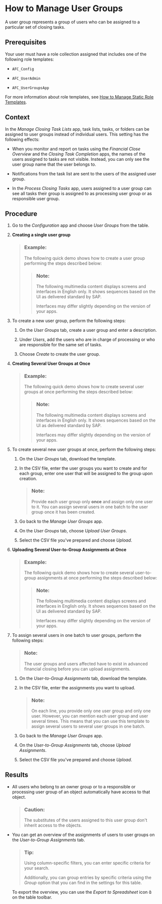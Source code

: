 <!-- loio6d5d6838660749c8956c568641cac333 -->

<link rel="stylesheet" type="text/css" href="../css/sap-icons.css"/>

# How to Manage User Groups

A user group represents a group of users who can be assigned to a particular set of closing tasks.



<a name="loio6d5d6838660749c8956c568641cac333__prereq_q22_x4m_3kb"/>

## Prerequisites

Your user must have a role collection assigned that includes one of the following role templates:

-   `AFC_Config`

-   `AFC_UserAdmin`

-   `AFC_UserGroupsApp`


For more information about role templates, see [How to Manage Static Role Templates](how-to-manage-static-role-templates-0cca34d.md).



## Context

In the *Manage Closing Task Lists* app, task lists, tasks, or folders can be assigned to user groups instead of individual users. This setting has the following effects:

-   When you monitor and report on tasks using the *Financial Close Overview* and the *Closing Task Completion* apps, the names of the users assigned to tasks are not visible. Instead, you can only see the user group name that the user belongs to.

-   Notifications from the task list are sent to the users of the assigned user group.

-   In the *Process Closing Tasks* app, users assigned to a user group can see all tasks their group is assigned to as processing user group or as responsible user group.




<a name="loio6d5d6838660749c8956c568641cac333__steps_ojx_msk_ctb"/>

## Procedure

1.  Go to the *Configuration* app and choose *User Groups* from the table.

2.  **Creating a single user group**

    > ### Example:  
    > The following quick demo shows how to create a user group performing the steps described below:
    > 
    > > ### Note:  
    > > The following multimedia content displays screens and interfaces in English only. It shows sequences based on the UI as delivered standard by SAP.
    > > 
    > > Interfaces may differ slightly depending on the version of your apps.

3.  To create a new user group, perform the following steps:

    1.  On the *User Groups* tab, create a user group and enter a description.

    2.  Under *Users*, add the users who are in charge of processing or who are responsible for the same set of tasks.

    3.  Choose *Create* to create the user group.


4.  **Creating Several User Groups at Once**

    > ### Example:  
    > The following quick demo shows how to create several user groups at once performing the steps described below:
    > 
    > > ### Note:  
    > > The following multimedia content displays screens and interfaces in English only. It shows sequences based on the UI as delivered standard by SAP.
    > > 
    > > Interfaces may differ slightly depending on the version of your apps.

5.  To create several new user groups at once, perform the following steps:

    1.  On the *User Groups* tab, download the template.

    2.  In the CSV file, enter the user groups you want to create and for each group, enter one user that will be assigned to the group upon creation.

        > ### Note:  
        > Provide each user group only **once** and assign only one user to it. You can assign several users in one batch to the user group once it has been created.

    3.  Go back to the *Manage User Groups* app.

    4.  On the *User Groups* tab, choose *Upload User Groups*.

    5.  Select the CSV file you've prepared and choose *Upload*.


6.  **Uploading Several User-to-Group Assignments at Once**

    > ### Example:  
    > The following quick demo shows how to create several user-to-group assignments at once performing the steps described below:
    > 
    > > ### Note:  
    > > The following multimedia content displays screens and interfaces in English only. It shows sequences based on the UI as delivered standard by SAP.
    > > 
    > > Interfaces may differ slightly depending on the version of your apps.

7.  To assign several users in one batch to user groups, perform the following steps:

    > ### Note:  
    > The user groups and users affected have to exist in advanced financial closing before you can upload assignments.

    1.  On the *User-to-Group Assignments* tab, download the template.

    2.  In the CSV file, enter the assignments you want to upload.

        > ### Note:  
        > On each line, you provide only one user group and only one user. However, you can mention each user group and user several times. This means that you can use this template to assign several users to several user groups in one batch.

    3.  Go back to the *Manage User Groups* app.

    4.  On the *User-to-Group Assignments* tab, choose *Upload Assignments*.

    5.  Select the CSV file you've prepared and choose *Upload*.





<a name="loio6d5d6838660749c8956c568641cac333__result_dvs_xqt_3mb"/>

## Results

-   All users who belong to an owner group or to a responsible or processing user group of an object automatically have access to that object.

    > ### Caution:  
    > The substitutes of the users assigned to this user group don't inherit access to the objects.

-   You can get an overview of the assignments of users to user groups on the *User-to-Group Assignments* tab.

    > ### Tip:  
    > Using column-specific filters, you can enter specific criteria for your search.
    > 
    > Additionally, you can group entries by specific criteria using the *Group* option that you can find in the settings for this table.

    To export the overview, you can use the *Export to Spreadsheet* icon <span class="SAP-icons"></span> on the table toolbar.


